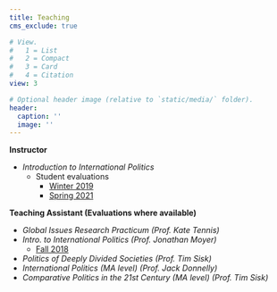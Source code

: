 ```yaml
---
title: Teaching
cms_exclude: true

# View.
#   1 = List
#   2 = Compact
#   3 = Card
#   4 = Citation
view: 3

# Optional header image (relative to `static/media/` folder).
header:
  caption: ''
  image: ''
---
```


**Instructor**  
* *Introduction to International Politics*  
    *  Student evaluations  
        *  [Winter 2019](/teaching/eval2019.pdf/)
        *  [Spring 2021](/teaching/eval2021.pdf/)
  

**Teaching Assistant (Evaluations where available)** 
* *Global Issues Research Practicum (Prof. Kate Tennis)*  
* *Intro. to International Politics (Prof. Jonathan Moyer)* 
  * [Fall 2018](/teaching/eval_ta_2018.pdf/)
* *Politics of Deeply Divided Societies (Prof. Tim Sisk)*
* *International Politics (MA level) (Prof. Jack Donnelly)*  
* *Comparative Politics in the 21st Century (MA level) (Prof. Tim Sisk)*
